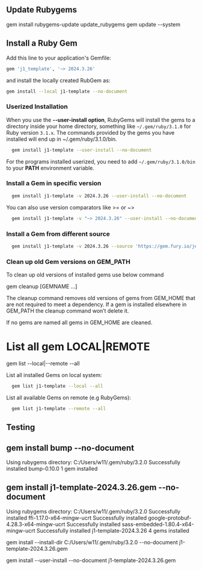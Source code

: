## Update Rubygems

gem install rubygems-update
update_rubygems
gem update --system


## Install a Ruby Gem

Add this line to your application's Gemfile:

``` ruby
gem 'j1_template', '~> 2024.3.26'
```

and install the locally created RubGem as:

``` sh
gem install --local j1-template --no-document
```

### Userized Installation

When you use the **--user-install option**, RubyGems will install the gems
to a directory inside your home directory, something like `~/.gem/ruby/3.1.0`
for Ruby version `3.1.x`. The commands provided by the gems you have installed
will end up in ~/.gem/ruby/3.1.0/bin.

``` sh
  gem install j1-template --user-install --no-document
```

For the programs installed userized, you need to add `~/.gem/ruby/3.1.0/bin`
to your **PATH** environment variable.

### Install a Gem in specific version

``` sh
  gem install j1-template -v 2024.3.26 --user-install --no-document
```

You can also use version comparators like >= or ~>

``` sh
  gem install j1-template -v "~> 2024.3.26" --user-install --no-document
```

### Install a Gem from different source

``` sh
  gem install j1-template -v 2024.3.26 --source 'https://gem.fury.io/jekyll-one-org/' --user-install --no-document
```


### Clean up old Gem versions on GEM_PATH

To clean up old versions of installed gems use below command

  gem cleanup [GEMNAME …]

The cleanup command removes old versions of gems from GEM_HOME that are not
required to meet a dependency. If a gem is installed elsewhere in GEM_PATH
the cleanup command won’t delete it.

If no gems are named all gems in GEM_HOME are cleaned.


# List all gem LOCAL|REMOTE

gem list <gem-name> --local|--remote --all

List all installed Gems on local system:

``` sh
  gem list j1-template --local --all
```

List all available Gems on remote (e.g RubyGems):

``` sh
  gem list j1-template --remote --all
```

Testing
--------------------------------------------------------------------------------
gem install bump --no-document
--
Using rubygems directory: C:/Users/w11/.gem/ruby/3.2.0
Successfully installed bump-0.10.0
1 gem installed

gem install j1-template-2024.3.26.gem --no-document
--
Using rubygems directory: C:/Users/w11/.gem/ruby/3.2.0
Successfully installed ffi-1.17.0-x64-mingw-ucrt
Successfully installed google-protobuf-4.28.3-x64-mingw-ucrt
Successfully installed sass-embedded-1.80.4-x64-mingw-ucrt
Successfully installed j1-template-2024.3.26
4 gems installed



gem install --install-dir C:/Users/w11/.gem/ruby/3.2.0 --no-document j1-template-2024.3.26.gem

gem install --user-install --no-document j1-template-2024.3.26.gem
